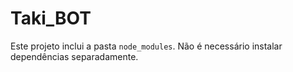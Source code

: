 # Taki_BOT

Este projeto inclui a pasta `node_modules`. Não é necessário instalar dependências separadamente.


